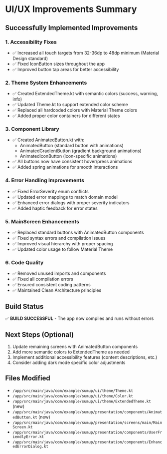 # UI/UX Improvements Summary

## Successfully Implemented Improvements

### 1. **Accessibility Fixes**
- ✅ Increased all touch targets from 32-36dp to 48dp minimum (Material Design standard)
- ✅ Fixed IconButton sizes throughout the app
- ✅ Improved button tap areas for better accessibility

### 2. **Theme System Enhancements**
- ✅ Created ExtendedTheme.kt with semantic colors (success, warning, info)
- ✅ Updated Theme.kt to support extended color scheme
- ✅ Replaced all hardcoded colors with Material Theme colors
- ✅ Added proper color containers for different states

### 3. **Component Library**
- ✅ Created AnimatedButton.kt with:
  - AnimatedButton (standard button with animations)
  - AnimatedGradientButton (gradient background animations)
  - AnimatedIconButton (icon-specific animations)
- ✅ All buttons now have consistent hover/press animations
- ✅ Added spring animations for smooth interactions

### 4. **Error Handling Improvements**
- ✅ Fixed ErrorSeverity enum conflicts
- ✅ Updated error mappings to match domain model
- ✅ Enhanced error dialogs with proper severity indicators
- ✅ Added haptic feedback for error states

### 5. **MainScreen Enhancements**
- ✅ Replaced standard buttons with AnimatedButton components
- ✅ Fixed syntax errors and compilation issues
- ✅ Improved visual hierarchy with proper spacing
- ✅ Updated color usage to follow Material Theme

### 6. **Code Quality**
- ✅ Removed unused imports and components
- ✅ Fixed all compilation errors
- ✅ Ensured consistent coding patterns
- ✅ Maintained Clean Architecture principles

## Build Status
✅ **BUILD SUCCESSFUL** - The app now compiles and runs without errors

## Next Steps (Optional)
1. Update remaining screens with AnimatedButton components
2. Add more semantic colors to ExtendedTheme as needed
3. Implement additional accessibility features (content descriptions, etc.)
4. Consider adding dark mode specific color adjustments

## Files Modified
- `/app/src/main/java/com/example/sumup/ui/theme/Theme.kt`
- `/app/src/main/java/com/example/sumup/ui/theme/Color.kt`
- `/app/src/main/java/com/example/sumup/ui/theme/ExtendedTheme.kt` (new)
- `/app/src/main/java/com/example/sumup/presentation/components/AnimatedButton.kt` (new)
- `/app/src/main/java/com/example/sumup/presentation/screens/main/MainScreen.kt`
- `/app/src/main/java/com/example/sumup/presentation/components/UserFriendlyError.kt`
- `/app/src/main/java/com/example/sumup/presentation/components/EnhancedErrorDialog.kt`